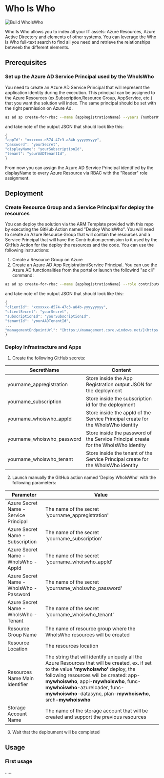 # Who Is Who
![Build WhoIsWho](https://github.com/nicolgit/whoiswho/workflows/Build%20WhoIsWho/badge.svg)

Who Is Who allows you to index all your IT assets: Azure Resources, Azure Active Directory and elements of other systems.
You can leverage the Who Is Who full-text search to find all you need and retrieve the relationships betweeb the different elements.

## Prerequisites 
### Set up the Azure AD Service Principal used by the WhoIsWho
You need to create an Azure AD Service Principal that will represent the application identity during the execution. This principal can be assigned to the Azure Resources (ex.Subscription,Resource Group, AppService, etc.) that you want the solution will index. The same principal should be set with the right permission on Azure Ad.
``` bash
az ad sp create-for-rbac --name {appRegistrationName} --years {numberOfTheYearOfExpirationForGeneratedPassword} --skip-assignment
```
and take note of the output JSON that should look like this:
``` javascript
{
"appId": "xxxxxxx-d574-47c3-a84b-yyyyyyyyy",
"password": "yourSecret",
"displayName": "yourSubscriptionId",
"tenant": "yourAADTenantId",
}
```
From now you can assign the Azure AD Service Principal identified by the displayName to every Azure Resource via RBAC with the "Reader" role assignment. 

## Deployment
### Create Resource Group and a Service Principal for deploy the resources
You can deploy the solution via the ARM Template provided with this repo by executing the GitHub Action named "Deploy WhoIsWho". You will need to create an Azure Resource Group that will contain the resources and a Service Principal that will have the Contribution permission to it used by the GitHub Action for the deploy the resources and the code. You can use the following instructions: 
1. Create a Resource Group on Azure
2. Create an Azure AD App Registration/Service Principal. You can use the Azure AD functionalities from the portal or launch the followind "az cli" command:

``` bash
az ad sp create-for-rbac --name {appRegistrationName} --role contributor --scopes /subscriptions/{subscriptionID}/resourceGroups/{resourceGroupName} --sdk-auth
```
 and take note of the output JSON that should look like this:
``` javascript
{
"clientId": "xxxxxxx-d574-47c3-a84b-yyyyyyyyy",
"clientSecret": "yourSecret",
"subscriptionId": "yourSubscriptionId",
"tenantId": "yourAADTenantId",
...
"managementEndpointUrl": "[https://management.core.windows.net/](https://management.core.windows.net/)"
}
```

### Deploy Infrastracture and Apps

1. Create the following GitHub secrets:

| SecretName| Content |
| --- | --- |
| yourname_appregistration | Store inside the App Registration output JSON for the deployment |
| yourname_subscription | Store inside the subscription id for the deployment |
| yourname_whoiswho_appId | Store inside the appId of the Service Principal create for the WhoIsWho identity |
| yourname_whoiswho_password | Store inside the password of the Service Principal create for the WhoIsWho identity |
| yourname_whoiswho_tenant |  Store inside the tenant of the Service Principal create for the WhoIsWho identity |

2. Launch manually the GitHub action named 'Deploy WhoIsWho' with the following parameters:

|                            Parameter                                      | Value |
| --- | --- |
| Azure Secret Name - Service Principal | The name of the secret 'yourname_appregistration' |
| Azure Secret Name - Subscription | The name of the secret 'yourname_subscription' |
| Azure Secret Name - WhoIsWho - AppId | The name of the secret 'yourname_whoiswho_appId' |
| Azure Secret Name - WhoIsWho - Password | The name of the secret 'yourname_whoiswho_password' |
| Azure Secret Name - WhoIsWho - Tenant |The name of the secret 'yourname_whoiswho_tenant' |
| Resource Group Name | The name of resource group where the WhoIsWho resources will be created|
| Resource Location | The resources location |
| Resources Name Main Identifier | The string that will identify uniquely all the Azure Resources that will be created, ex. if set to the value **'mywhoiswho'** deploy, the following resources will be created: app-**mywhoiswho**, appi-**mywhoiswho**, func-**mywhoiswho**-azureloader, func-**mywhoiswho**-datasync, plan-**mywhoiswho**, srch-**mywhoiswho**|
| Storage Account Name | The name of the storage account that will be created and support the previous resources |

3. Wait that the deploument will be completed
   
## Usage 
### First usage
......
